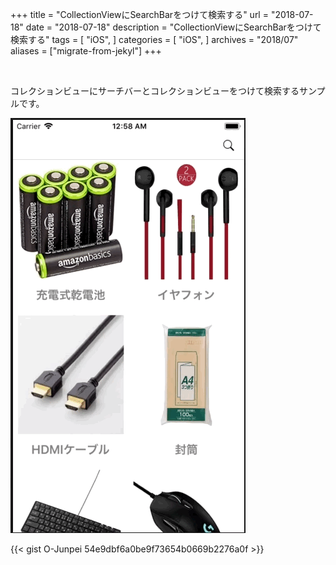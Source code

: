 +++
title = "CollectionViewにSearchBarをつけて検索する"
url = "2018-07-18"
date = "2018-07-18"
description = "CollectionViewにSearchBarをつけて検索する"
tags = [
    "iOS",
]
categories = [
    "iOS",
]
archives = "2018/07"
aliases = ["migrate-from-jekyl"]
+++

<br>

コレクションビューにサーチバーとコレクションビューをつけて検索するサンプルです。

![alt](1.gif)

{{< gist O-Junpei 54e9dbf6a0be9f73654b0669b2276a0f >}}
